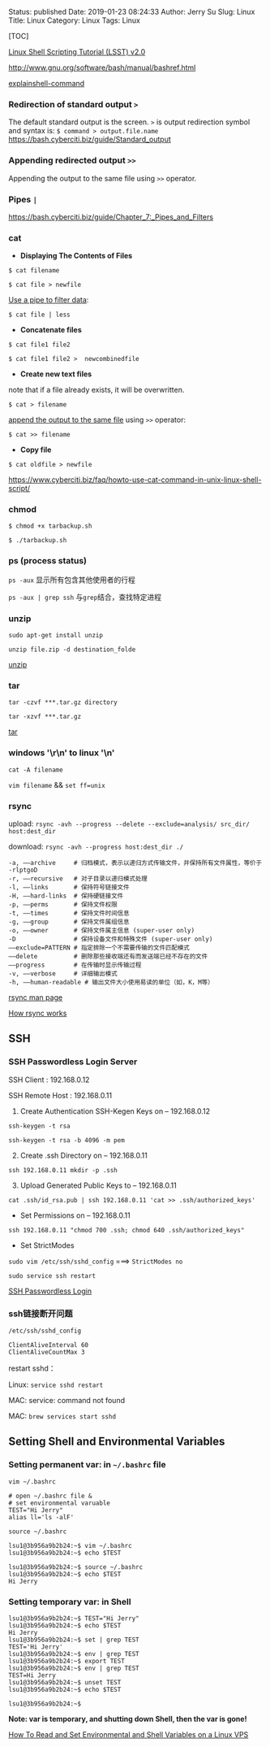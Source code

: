 Status: published
Date:  2019-01-23 08:24:33
Author: Jerry Su
Slug: Linux
Title: Linux
Category: Linux
Tags: Linux

[TOC]

[Linux Shell Scripting Tutorial (LSST) v2.0](https://bash.cyberciti.biz/guide/Main_Page)

http://www.gnu.org/software/bash/manual/bashref.html

[explainshell-command](https://www.explainshell.com/)


### Redirection of standard output `>`

The default standard output is the screen.
`>` is output redirection symbol and syntax is:
`$ command > output.file.name`
https://bash.cyberciti.biz/guide/Standard_output

### Appending redirected output `>>`

Appending the output to the same file using `>>` operator.

### Pipes `|`

https://bash.cyberciti.biz/guide/Chapter_7:_Pipes_and_Filters

### cat

- **Displaying The Contents of Files**

`$ cat filename`

`$ cat file > newfile`

[Use a pipe to filter data](https://bash.cyberciti.biz/guide/Pipes):

`$ cat file | less`

- **Concatenate files**

`$ cat file1 file2`

`$ cat file1 file2 >  newcombinedfile`

- **Create new text files**

 note that if a file already exists, it will be overwritten. 
 
`$ cat > filename`

[append the output to the same file](https://bash.cyberciti.biz/guide/Appending_redirected_output) using `>>` operator:

`$ cat >> filename`

- **Copy file**

`$ cat oldfile > newfile`

https://www.cyberciti.biz/faq/howto-use-cat-command-in-unix-linux-shell-script/

### chmod

`$ chmod +x tarbackup.sh`

`$ ./tarbackup.sh`

### ps (process status)

`ps -aux` 显示所有包含其他使用者的行程

`ps -aux | grep ssh` 与`grep`结合，查找特定进程

### unzip

`sudo apt-get install unzip`

`unzip file.zip -d destination_folde`

[unzip](https://askubuntu.com/questions/86849/how-to-unzip-a-zip-file-from-the-terminal)

### tar

`tar -czvf ***.tar.gz directory`

`tar -xzvf ***.tar.gz`

[tar](https://www.cnblogs.com/52linux/archive/2012/03/04/2379738.html)

### windows '\r\n' to linux '\n'

`cat -A filename`

`vim filename` && `set ff=unix`

### rsync

upload: `rsync -avh --progress --delete --exclude=analysis/ src_dir/ host:dest_dir`

download: `rsync -avh --progress host:dest_dir ./`

```
-a, ––archive	  # 归档模式，表示以递归方式传输文件，并保持所有文件属性，等价于 -rlptgoD
-r, ––recursive	  # 对子目录以递归模式处理
-l, ––links	      # 保持符号链接文件
-H, ––hard-links  # 保持硬链接文件
-p, ––perms	      # 保持文件权限
-t, ––times	      # 保持文件时间信息
-g, ––group	      # 保持文件属组信息
-o, ––owner	      # 保持文件属主信息 (super-user only)
-D	              # 保持设备文件和特殊文件 (super-user only)
––exclude=PATTERN #	指定排除一个不需要传输的文件匹配模式
––delete	      # 删除那些接收端还有而发送端已经不存在的文件
––progress	      # 在传输时显示传输过程
-v, ––verbose	  # 详细输出模式
-h, ––human-readable # 输出文件大小使用易读的单位（如，K，M等）

```

[rsync man page](https://download.samba.org/pub/rsync/rsync.html)

[How rsync works](https://rsync.samba.org/how-rsync-works.html)

## SSH

### SSH Passwordless Login Server

SSH Client : 192.168.0.12

SSH Remote Host : 192.168.0.11

1. Create Authentication SSH-Kegen Keys on – 192.168.0.12

`ssh-keygen -t rsa`

`ssh-keygen -t rsa -b 4096 -m pem`

2. Create .ssh Directory on – 192.168.0.11

`ssh 192.168.0.11 mkdir -p .ssh`

3. Upload Generated Public Keys to – 192.168.0.11

`cat .ssh/id_rsa.pub | ssh 192.168.0.11 'cat >> .ssh/authorized_keys'`

- Set Permissions on – 192.168.0.11

`ssh 192.168.0.11 "chmod 700 .ssh; chmod 640 .ssh/authorized_keys"`

- Set StrictModes

`sudo vim /etc/ssh/sshd_config` ===> `StrictModes no`

`sudo service ssh restart`

[SSH Passwordless Login](https://www.tecmint.com/ssh-passwordless-login-using-ssh-keygen-in-5-easy-steps/)

### ssh链接断开问题

```
/etc/ssh/sshd_config

ClientAliveInterval 60
ClientAliveCountMax 3
```

restart sshd：

Linux: `service sshd restart`

MAC: service: command not found

MAC: `brew services start sshd`

## Setting Shell and Environmental Variables 

### Setting permanent var: in `~/.bashrc` file

`vim ~/.bashrc`

```
# open ~/.bashrc file &
# set environmental varuable
TEST="Hi Jerry"
alias ll='ls -alF'
```

`source ~/.bashrc`

```
lsu1@3b956a9b2b24:~$ vim ~/.bashrc
lsu1@3b956a9b2b24:~$ echo $TEST

lsu1@3b956a9b2b24:~$ source ~/.bashrc
lsu1@3b956a9b2b24:~$ echo $TEST
Hi Jerry
```

### Setting temporary var: in Shell

```
lsu1@3b956a9b2b24:~$ TEST="Hi Jerry"
lsu1@3b956a9b2b24:~$ echo $TEST
Hi Jerry
lsu1@3b956a9b2b24:~$ set | grep TEST
TEST='Hi Jerry'
lsu1@3b956a9b2b24:~$ env | grep TEST
lsu1@3b956a9b2b24:~$ export TEST
lsu1@3b956a9b2b24:~$ env | grep TEST
TEST=Hi Jerry
lsu1@3b956a9b2b24:~$ unset TEST
lsu1@3b956a9b2b24:~$ echo $TEST

lsu1@3b956a9b2b24:~$
```
**Note: var is temporary, and shutting down Shell, then the var is gone!**

[How To Read and Set Environmental and Shell Variables on a Linux VPS](https://www.digitalocean.com/community/tutorials/how-to-read-and-set-environmental-and-shell-variables-on-a-linux-vps)